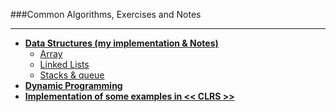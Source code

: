 ###Common Algorithms, Exercises and Notes
- - -
* [**Data Structures (my implementation & Notes)**](#data-structure)
	* [Array](https://github.com/zpoint/Algorithms/tree/master/Array)
	* [Linked Lists](https://github.com/zpoint/Algorithms/tree/master/Linked%20Lists)
	* [Stacks & queue](https://github.com/zpoint/Algorithms/tree/master/Stack_Queue)
* [**Dynamic Programming**](https://github.com/zpoint/Algorithms/tree/master/Dynamic%20Programming)
* [**Implementation of some examples in << CLRS >>**](https://github.com/zpoint/Algorithms/tree/master/CLRS)


